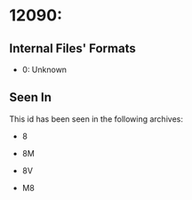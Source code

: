 # 12090: 

## Internal Files' Formats
- 0: Unknown

## Seen In

This id has been seen in the following archives:  

- 8  

- 8M  

- 8V  

- M8  
